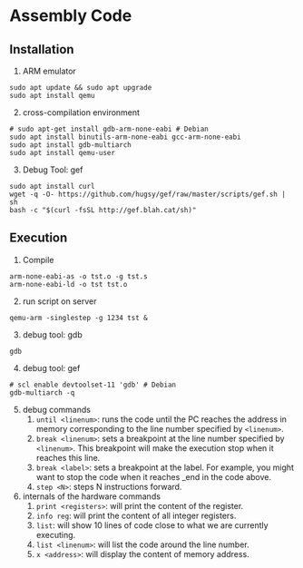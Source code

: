 # Assembly Code
## Installation
1. ARM emulator
```
sudo apt update && sudo apt upgrade
sudo apt install qemu
```

2. cross-compilation environment
```
# sudo apt-get install gdb-arm-none-eabi # Debian
sudo apt install binutils-arm-none-eabi gcc-arm-none-eabi
sudo apt install gdb-multiarch
sudo apt install qemu-user
```

3. Debug Tool: gef
```
sudo apt install curl
wget -q -O- https://github.com/hugsy/gef/raw/master/scripts/gef.sh | sh
bash -c "$(curl -fsSL http://gef.blah.cat/sh)"
```


## Execution
1. Compile
```
arm-none-eabi-as -o tst.o -g tst.s
arm-none-eabi-ld -o tst tst.o
```

2. run script on server
```
qemu-arm -singlestep -g 1234 tst &
```

3. debug tool: gdb
```
gdb
```

4. debug tool: gef
```
# scl enable devtoolset-11 'gdb' # Debian 
gdb-multiarch -q
```

5. debug commands
    1. `until <linenum>`: runs the code until the PC reaches the address in memory corresponding to the line number specified by `<linenum>`.
    2. `break <linenum>`: sets a breakpoint at the line number specified by `<linenum>`. This breakpoint will make the execution stop when it reaches this line.
    3. `break <label>`: sets a breakpoint at the label. For example, you might want to stop the code when it reaches _end in the code above.
    4. `step <N>`:  steps N instructions forward.
6. internals of the hardware commands
    1. `print <registers>`: will print the content of the register.
    2. `info reg`: will print the content of all integer registers.
    3. `list`: will show 10 lines of code close to what we are currently executing. 
    4. `list <linenum>`: will list the code around the line number.
    5. `x <address>`: will display the content of memory address.


